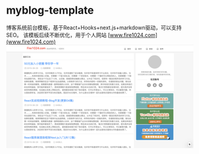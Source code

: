 # myblog-template
博客系统前台模板，基于React+Hooks+next.js+markdown驱动，可以支持SEO。
该模板后续不断优化，用于个人网站 [www.fire1024.com](www.fire1024.com)
![avatar](/static/images/blog-template.png)
